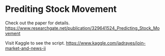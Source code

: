 # Prediting Stock Movement

Check out the paper for details.
https://www.researchgate.net/publication/329641524_Predicting_Stock_Movement

Visit Kaggle to see the script.
https://www.kaggle.com/jadrayes/join-market-and-news-ii
